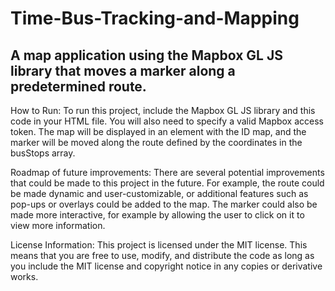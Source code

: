 # Time-Bus-Tracking-and-Mapping
## A map application using the Mapbox GL JS library that moves a marker along a predetermined route.

How to Run:
To run this project, include the Mapbox GL JS library and this code in your HTML file. You will also need to specify a valid Mapbox access token. The map will be displayed in an element with the ID map, and the marker will be moved along the route defined by the coordinates in the busStops array.

Roadmap of future improvements:
There are several potential improvements that could be made to this project in the future. For example, the route could be made dynamic and user-customizable, or additional features such as pop-ups or overlays could be added to the map. The marker could also be made more interactive, for example by allowing the user to click on it to view more information.

License Information:
This project is licensed under the MIT license. This means that you are free to use, modify, and distribute the code as long as you include the MIT license and copyright notice in any copies or derivative works.
